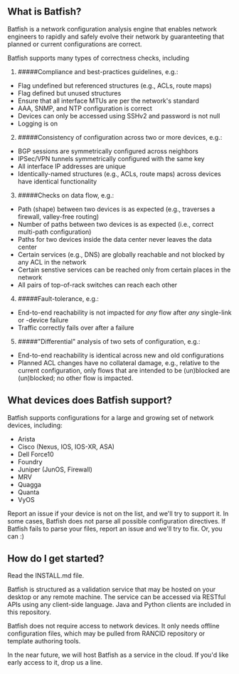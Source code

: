 
## What is Batfish?

Batfish is a network configuration analysis engine that enables network engineers to rapidly and safely evolve their network by guaranteeting that planned or current configurations are correct.

Batfish supports many types of correctness checks, including

1. #####Compliance and best-practices guidelines, e.g.:
  - Flag undefined but referenced structures (e.g., ACLs, route maps)
  - Flag defined but unused structures
  - Ensure that all interface MTUs are per the network's standard
  - AAA, SNMP, and NTP configuration is correct
  - Devices can only be accessed using SSHv2 and password is not null
  - Logging is on

2. #####Consistency of configuration across two or more devices, e.g.: 
  - BGP sessions are symmetrically configured across neighbors
  - IPSec/VPN tunnels symmetrically configured with the same key
  - All interface IP addresses are unique
  - Identically-named structures (e.g., ACLs, route maps) across devices have identical functionality

3. #####Checks on data flow, e.g.:
  - Path (shape) between two devices is as expected (e.g., traverses a firewall, valley-free routing)
  - Number of paths between two devices is as expected (i.e., correct multi-path configuration)
  - Paths for two devices inside the data center never leaves the data center
  - Certain services (e.g., DNS) are globally reachable and not blocked by any ACL in the network
  - Certain senstive services can be reached only from certain places in the network
  - All pairs of top-of-rack switches can reach each other

4. #####Fault-tolerance, e.g.: 
  - End-to-end reachability is not impacted for *any* flow after *any* single-link or -device failure
  - Traffic correctly fails over after a failure

5. #####"Differential" analysis of two sets of configuration, e.g.:
  - End-to-end reachability is identical across new and old configurations
  - Planned ACL changes have no collateral damage, e.g., relative to the current configuration, only flows that are intended to be (un)blocked are (un)blocked; no other flow is impacted.

## What devices does Batfish support? 

Batfish supports configurations for a large and growing set of network devices, including:
  - Arista
  - Cisco (Nexus, IOS, IOS-XR, ASA)
  - Dell Force10
  - Foundry
  - Juniper (JunOS, Firewall)
  - MRV
  - Quagga
  - Quanta
  - VyOS

Report an issue if your device is not on the list, and we'll try to support it. In some cases, Batfish does not parse all possible configuration directives. If Batfish fails to parse your files, report an issue and we'll try to fix. Or, you can :)

## How do I get started?

Read the INSTALL.md file.

Batfish is structured as a validation service that may be hosted on your desktop or any remote machine. The service can be accessed via RESTful APIs using any client-side language. Java and Python clients are included in this repository.

Batfish does not require access to network devices. It only needs offline configuration files, which may be pulled from RANCID repository or template authoring tools.

In the near future, we will host Batfish as a service in the cloud. If you'd like early access to it, drop us a line. 